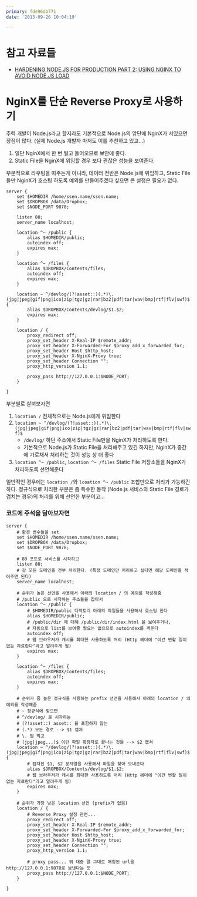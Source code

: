 ```yaml
---
primary: fde96db771
date: '2013-09-26 10:04:19'

---
```


# 참고 자료들

- [HARDENING NODE.JS FOR PRODUCTION PART 2: USING NGINX TO AVOID NODE.JS LOAD](http://blog.argteam.com/coding/hardening-node-js-for-production-part-2-using-nginx-to-avoid-node-js-load/)

# NginX를 단순 Reverse Proxy로 사용하기

주력 개발이 Node.js라고 할지라도 기본적으로 Node.js의 앞단에 NginX가 서있으면 장점이 많다. (실제 Node.js 개발자 마저도 이를 추천하고 있고...)

1. 일단 NginX에서 한 번 털고 들어오므로 보안에 좋다.
1. Static File을 NginX에 위임할 경우 보다 괜찮은 성능을 보여준다.

부분적으로 라우팅을 따주는게 아니라, 데이터 전반은 Node.js에 위임하고, Static File들만 NginX가 호스팅 하도록 예외를 만들어주겠다 싶으면 큰 설정은 필요가 없다.

	server {
		set $HOMEDIR /home/ssen.name/ssen.name;
		set $DROPBOX /data/Dropbox;
		set $NODE_PORT 9878;

		listen 80;
		server_name localhost;

		location ^~ /public {
			alias $HOMEDIR/public;
			autoindex off;
			expires max;
		}

		location ^~ /files {
			alias $DROPBOX/Contents/files;
			autoindex off;
			expires max;
		}

		location ~ ^/devlog/(?!asset::)(.*)\.(jpg|jpeg|gif|png|ico|zip|tgz|gz|rar|bz2|pdf|tar|wav|bmp|rtf|flv|swf)$ {
			alias $DROPBOX/Contents/devlog/$1.$2;
			expires max;
		}

		location / {
			proxy_redirect off;
			proxy_set_header X-Real-IP $remote_addr;
			proxy_set_header X-Forwarded-For $proxy_add_x_forwarded_for;
			proxy_set_header Host $http_host;
			proxy_set_header X-NginX-Proxy true;
			proxy_set_header Connection "";
			proxy_http_version 1.1;

			proxy_pass http://127.0.0.1:$NODE_PORT;
		}
		
	}

부분별로 살펴보자면

1. `location /` 전체적으로는 Node.js에게 위임한다
1. `location ~ ^/devlog/(?!asset::)(.*)\.(jpg|jpeg|gif|png|ico|zip|tgz|gz|rar|bz2|pdf|tar|wav|bmp|rtf|flv|swf)$`
	- `/devlog/` 하단 주소에서 Static File만을 NginX가 처리하도록 한다.
	- 기본적으로 Node.js가 Static File을 처리해주고 있긴 하지만, NginX가 중간에 가로채서 처리하는 것이 성능 상 더 좋다
1. `location ^~ /public`, `location ^~ /files` Static File 저장소들을 NginX가 처리하도록 선언해준다

일반적인 경우에는 `location /`와 `lcoation ^~ /public` 조합만으로 처리가 가능하긴 하다. 정규식으로 처리한 부분은 좀 특수한 동작 (Node.js 서비스와 Static File 경로가 겹치는 경우)의 처리를 위해 선언한 부분이고...

### 코드에 주석을 달아보자면

	server {
		# 환경 변수들을 set
		set $HOMEDIR /home/ssen.name/ssen.name;
		set $DROPBOX /data/Dropbox;
		set $NODE_PORT 9878;

		# 80 포트로 서비스를 시작하고
		listen 80;
		# 걍 모든 도메인을 전부 처리한다. (특정 도메인만 처리하고 싶다면 해당 도메인을 적어주면 된다)
		server_name localhost;

		# 순위가 높은 선언을 사용해서 아래의 location / 의 예외를 작성해줌
		# /public 으로 시작하는 주소들을 잡아서
		location ^~ /public {
			# $HOMEDIR/public 디렉토리 아래의 파일들을 사용해서 호스팅 한다
			alias $HOMEDIR/public;
			# /public/dir 에 대해 /public/dir/index.html 을 보여주거나,
			# 자동으로 list를 보여줄 필요는 없으므로 autoindex를 꺼준다
			autoindex off;
			# 웹 브라우저가 캐시를 최대한 사용하도록 처리 (Http 헤더에 "이건 변할 일이 없는 자료란다"라고 알려주게 됨)
			expires max;
		}

		location ^~ /files {
			alias $DROPBOX/Contents/files;
			autoindex off;
			expires max;
		}

		# 순위가 좀 높은 정규식을 사용하는 prefix 선언을 사용해서 아래의 location / 의 예외를 작성해줌
		# ~ 정규식에 맞으면
		# ^/devlog/ 로 시작하는
		# (?!asset::) asset:: 을 포함하지 않는
		# (.*) 모든 경로 --> $1 캡쳐
		# \. 쩜 찍고
		# (jpg|jpeg...)$ 이런 파일 확장자로 끝나는 것들 --> $2 캡쳐
		location ~ ^/devlog/(?!asset::)(.*)\.(jpg|jpeg|gif|png|ico|zip|tgz|gz|rar|bz2|pdf|tar|wav|bmp|rtf|flv|swf)$ {
			# 캡쳐된 $1, $2 문자열을 사용해서 파일을 찾아 보내준다
			alias $DROPBOX/Contents/devlog/$1.$2;
			# 웹 브라우저가 캐시를 최대한 사용하도록 처리 (Http 헤더에 "이건 변할 일이 없는 자료란다"라고 알려주게 됨)
			expires max;
		}

		# 순위가 가장 낮은 location 선언 (prefix가 없음)
		location / {
			# Reverse Proxy 설정 관련...
			proxy_redirect off;
			proxy_set_header X-Real-IP $remote_addr;
			proxy_set_header X-Forwarded-For $proxy_add_x_forwarded_for;
			proxy_set_header Host $http_host;
			proxy_set_header X-NginX-Proxy true;
			proxy_set_header Connection "";
			proxy_http_version 1.1;

			# proxy pass... 뭐 대충 말 그대로 매칭된 url을 http://127.0.0.1:9878로 보낸다는 뜻 
			proxy_pass http://127.0.0.1:$NODE_PORT;
		}
		
	}









